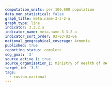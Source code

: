 ```yaml
---
computation_units: per 100,000 population
data_non_statistical: false
graph_title: meta.name-3-3-2-a
graph_type: line
indicator: 3.3.2.a
indicator_name: meta.name-3-3-2-a
indicator_sort_order: 03-03-02-0a
national_geographical_coverage: Armenia
published: true
reporting_status: complete
sdg_goal: '3'
source_active_1: true
source_organisation_1: Ministry of Health of RA
target_id: '3.3'
tags:
  - custom.national
---
```

